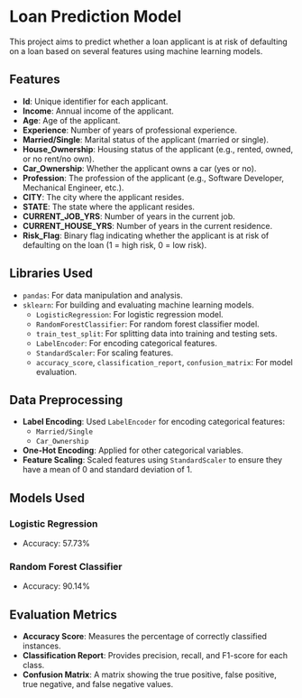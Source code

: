 # Loan Prediction Model

This project aims to predict whether a loan applicant is at risk of defaulting on a loan based on several features using machine learning models.

## Features

- **Id**: Unique identifier for each applicant.
- **Income**: Annual income of the applicant.
- **Age**: Age of the applicant.
- **Experience**: Number of years of professional experience.
- **Married/Single**: Marital status of the applicant (married or single).
- **House_Ownership**: Housing status of the applicant (e.g., rented, owned, or no rent/no own).
- **Car_Ownership**: Whether the applicant owns a car (yes or no).
- **Profession**: The profession of the applicant (e.g., Software Developer, Mechanical Engineer, etc.).
- **CITY**: The city where the applicant resides.
- **STATE**: The state where the applicant resides.
- **CURRENT_JOB_YRS**: Number of years in the current job.
- **CURRENT_HOUSE_YRS**: Number of years in the current residence.
- **Risk_Flag**: Binary flag indicating whether the applicant is at risk of defaulting on the loan (1 = high risk, 0 = low risk).

## Libraries Used

- `pandas`: For data manipulation and analysis.
- `sklearn`: For building and evaluating machine learning models.
  - `LogisticRegression`: For logistic regression model.
  - `RandomForestClassifier`: For random forest classifier model.
  - `train_test_split`: For splitting data into training and testing sets.
  - `LabelEncoder`: For encoding categorical features.
  - `StandardScaler`: For scaling features.
  - `accuracy_score`, `classification_report`, `confusion_matrix`: For model evaluation.

## Data Preprocessing

- **Label Encoding**: Used `LabelEncoder` for encoding categorical features:
  - `Married/Single`
  - `Car_Ownership`
- **One-Hot Encoding**: Applied for other categorical variables.
- **Feature Scaling**: Scaled features using `StandardScaler` to ensure they have a mean of 0 and standard deviation of 1.

## Models Used

### Logistic Regression
- Accuracy: 57.73%
  
### Random Forest Classifier
- Accuracy: 90.14%

## Evaluation Metrics

- **Accuracy Score**: Measures the percentage of correctly classified instances.
- **Classification Report**: Provides precision, recall, and F1-score for each class.
- **Confusion Matrix**: A matrix showing the true positive, false positive, true negative, and false negative values.

